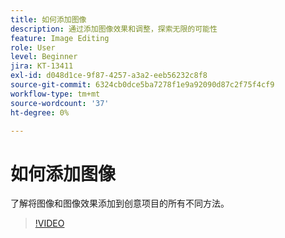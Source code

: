 ```yaml
---
title: 如何添加图像
description: 通过添加图像效果和调整，探索无限的可能性
feature: Image Editing
role: User
level: Beginner
jira: KT-13411
exl-id: d048d1ce-9f87-4257-a3a2-eeb56232c8f8
source-git-commit: 6324cb0dce5ba7278f1e9a92090d87c2f75f4cf9
workflow-type: tm+mt
source-wordcount: '37'
ht-degree: 0%

---
```


# 如何添加图像

了解将图像和图像效果添加到创意项目的所有不同方法。

>[!VIDEO](https://video.tv.adobe.com/v/3420226?quality=12&learn=on&hidetitle=true)
